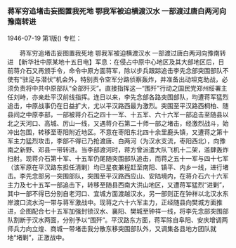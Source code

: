### 蒋军穷追堵击妄图置我死地  鄂我军被迫横渡汉水  一部渡过唐白两河向豫南转进

1946-07-19
第1版()
专栏：

　　蒋军穷追堵击妄图置我死地
    鄂我军被迫横渡汉水
    一部渡过唐白两河向豫南转进
    【新华社中原某地十五日电】军息：在侵占中原中心地区及其大部地区后，日前蒋介石又再颁手令，命令中原方面蒋军，除以步兵跟踪追击李先念部突围部队不使有“驻足与潜伏”机会外，特别责令空军分路侦察轰炸，并准备出动坦克助战，必须负责将中共中原部队“全部歼灭”。直接指挥这一“围歼”行动之国民党郑州绥署主任刘峙，亦亲赴平汉前线指挥。连日以来，李先念部各路突围部队，均遭蒋军猛烈追击，中原战事仍在日益扩大，尤以平汉路西最为激烈。突围至平汉路西桐柏、随县间之中原李部，一部被蒋介石之四十一军、十五军、六十六军一部追击至随县以北之天河口、高城、厉山一线，又遇蒋介石第二十师一部之堵击，经激烈战斗，始冲出包围，转移至枣阳附近地区。不意在枣阳东北四十余里鹿头镇，又遭蒋之第十军主力猛烈攻击，李部不得已乃抢渡唐、白两河（为汉水支流，枣阳西北），向豫南之新野、邓县一带转进。当李部渡河时，蒋方曾派遣大队飞机十二架，滥肆轰炸扫射。现蒋介石第十军、十五军仍尾随突围部队追击，而蒋之五十一军与四十七军（该军原在平汉路东担任清剿）均已星夜兼程赶至南阳、镇平、内乡一线，进行堵击。李先念部另一突围部队，突围至平汉路西应山、安陆境内，在蒋介石六十六军主力及七十五军一部追击下，转移至随县西南大洪山地区，又遭蒋军猛烈“进剿”，其中一部不得已分别自老河口、宜城方面渡越汉水，另一部则正在钟祥以北汉水东岸渡口流水沟一带与蒋军激战中。现蒋之六十六军主力，正经随县向樊城方面推进，企图配合七十五军加强封锁汉水、襄阳、樊城至钟祥一线，将李先念部突围部队割断于汉水两面，分别予以“围歼”。平汉路东方面，蒋军除自阜阳、安庆增调两师兵力向立煌、商城一带堵击我分散东移突围部队外，又调集各县地方团队就地“堵剿”，正激战中。
